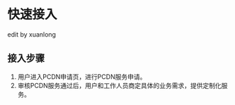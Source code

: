 # 快速接入
edit by xuanlong

## 接入步骤
1.  用户进入PCDN申请页，进行PCDN服务申请。
2.  审核PCDN服务通过后，用户和工作人员商定具体的业务需求，提供定制化服务。
